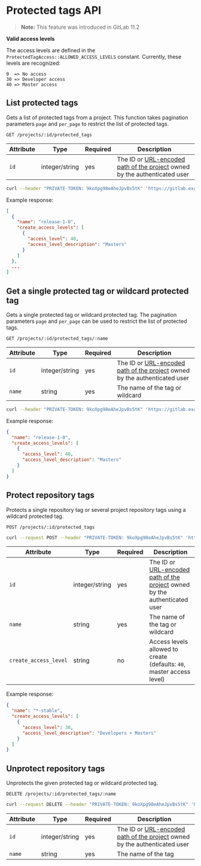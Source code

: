# Protected tags API

>**Note:** This feature was introduced in GitLab 11.2

**Valid access levels**

The access levels are defined in the `ProtectedTagAccess::ALLOWED_ACCESS_LEVELS` constant. Currently, these levels are recognized:
```
0  => No access
30 => Developer access
40 => Master access
```

## List protected tags

Gets a list of protected tags from a project.
This function takes pagination parameters `page` and `per_page` to restrict the list of protected tags.

```
GET /projects/:id/protected_tags
```

| Attribute | Type | Required | Description |
| --------- | ---- | -------- | ----------- |
| `id` | integer/string | yes | The ID or [URL-encoded path of the project](README.md#namespaced-path-encoding) owned by the authenticated user |

```bash
curl --header "PRIVATE-TOKEN: 9koXpg98eAheJpvBs5tK" 'https://gitlab.example.com/api/v4/projects/5/protected_tags'
```

Example response:

```json
[
  {
    "name": "release-1-0",
    "create_access_levels": [
      {
        "access_level": 40,
        "access_level_description": "Masters"
      }
    ]
  },
  ...
]
```

## Get a single protected tag or wildcard protected tag

Gets a single protected tag or wildcard protected tag.
The pagination parameters `page` and `per_page` can be used to restrict the list of protected tags.

```
GET /projects/:id/protected_tags/:name
```

| Attribute | Type | Required | Description |
| --------- | ---- | -------- | ----------- |
| `id` | integer/string | yes | The ID or [URL-encoded path of the project](README.md#namespaced-path-encoding) owned by the authenticated user |
| `name` | string | yes | The name of the tag or wildcard |

```bash
curl --header "PRIVATE-TOKEN: 9koXpg98eAheJpvBs5tK" 'https://gitlab.example.com/api/v4/projects/5/protected_tags/release-1-0'
```

Example response:

```json
{
  "name": "release-1-0",
  "create_access_levels": [
    {
      "access_level": 40,
      "access_level_description": "Masters"
    }
  ]
}
```

## Protect repository tags

Protects a single repository tag or several project repository
tags using a wildcard protected tag.

```
POST /projects/:id/protected_tags
```

```bash
curl --request POST --header "PRIVATE-TOKEN: 9koXpg98eAheJpvBs5tK" 'https://gitlab.example.com/api/v4/projects/5/protected_tags?name=*-stable&create_access_level=30'
```

| Attribute | Type | Required | Description |
| --------- | ---- | -------- | ----------- |
| `id` | integer/string | yes | The ID or [URL-encoded path of the project](README.md#namespaced-path-encoding) owned by the authenticated user |
| `name` | string | yes | The name of the tag or wildcard |
| `create_access_level` | string | no | Access levels allowed to create (defaults: `40`, master access level) |

Example response:

```json
{
  "name": "*-stable",
  "create_access_levels": [
    {
      "access_level": 30,
      "access_level_description": "Developers + Masters"
    }
  ]
}
```

## Unprotect repository tags

Unprotects the given protected tag or wildcard protected tag.

```
DELETE /projects/:id/protected_tags/:name
```

```bash
curl --request DELETE --header "PRIVATE-TOKEN: 9koXpg98eAheJpvBs5tK" 'https://gitlab.example.com/api/v4/projects/5/protected_tags/*-stable'
```

| Attribute | Type | Required | Description |
| --------- | ---- | -------- | ----------- |
| `id` | integer/string | yes | The ID or [URL-encoded path of the project](README.md#namespaced-path-encoding) owned by the authenticated user |
| `name` | string | yes | The name of the tag |
